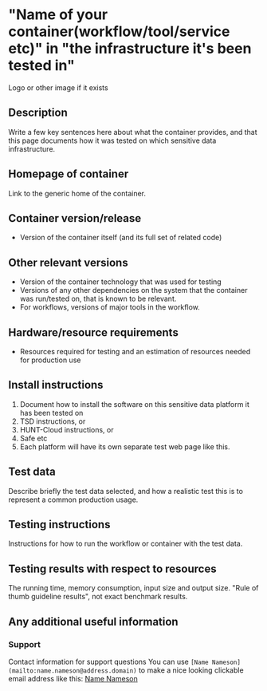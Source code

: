 # "Name of your container(workflow/tool/service etc)" in "the infrastructure it's been tested in"
Logo or other image if it exists

## Description
Write a few key sentences here about what the container provides, and that this page documents how it was tested on which sensitive data infrastructure.

## Homepage of container
Link to the generic home of the container.

## Container version/release
* Version of the container itself (and its full set of related code)

## Other relevant versions
* Version of the container technology that was used for testing
* Versions of any other dependencies on the system that the container was run/tested on, that is known to be relevant.
* For workflows, versions of major tools in the workflow.

## Hardware/resource requirements
* Resources required for testing and an estimation of resources needed for production use

## Install instructions
1. Document how to install the software on this sensitive data platform it has been tested on  
2. TSD instructions, or  
3. HUNT-Cloud instructions, or  
4. Safe etc
5. Each platform will have its own separate test web page like this.

## Test data
Describe briefly the test data selected, and how a realistic test this is to represent a common production usage.

## Testing instructions 
Instructions for how to run the workflow or container with the test data.

## Testing results with respect to resources
The running time, memory consumption, input size and output size. "Rule of thumb guideline results", not exact benchmark results.

## Any additional useful information

### Support
Contact information for support questions
You can use `[Name Nameson](mailto:name.nameson@address.domain)` to make a nice looking clickable email address like this: [Name Nameson](mailto:name.nameson@address.domain)
